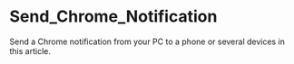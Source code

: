 # Send_Chrome_Notification
Send a Chrome notification from your PC to a phone or several devices in this article.
